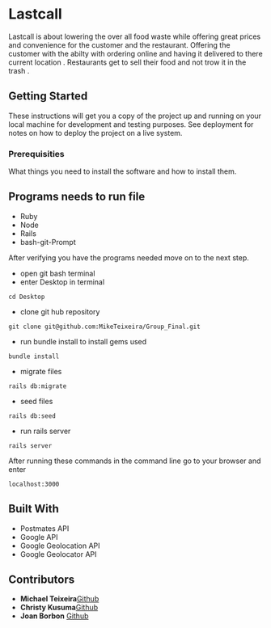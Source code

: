 




# Lastcall


Lastcall is about lowering the over all food waste while offering great prices and convenience for the customer and the restaurant. Offering the customer with the abilty with ordering online and having it delivered to there current location . Restaurants get to sell their food and not trow it in the trash . 



## Getting Started

These instructions will get you a copy of the project up and running on your local machine for development and testing purposes. See deployment for notes on how to deploy the project on a live system.

### Prerequisities 
What things you need to install the software and how to install them.

## Programs needs to run file 
* Ruby
* Node
* Rails
* bash-git-Prompt

After verifying you have the programs needed move on to the next step.

* open git bash terminal
* enter Desktop in terminal
```
cd Desktop
```
* clone git hub repository
```
git clone git@github.com:MikeTeixeira/Group_Final.git 
```
* run bundle install to install gems used 
```
bundle install 
```
* migrate files
```
rails db:migrate
```
* seed files
```
rails db:seed 
``` 
* run rails server 
```
rails server 
```


After running these commands in the command line go to your browser and enter 

```
localhost:3000
```

## Built With

* Postmates API
* Google API
* Google Geolocation API
* Google Geolocator API


## Contributors

* **Michael Teixeira**[Github](https://github.com/MikeTeixeira)
* **Christy Kusuma**[Github](https://github.com/christykusuma)
* **Joan Borbon** [Github](https://github.com/jborbon)

